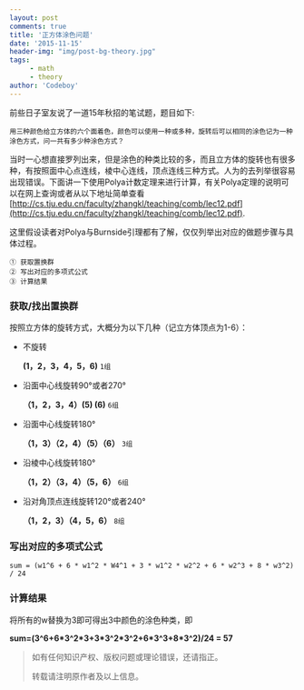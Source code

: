 ```yaml
---
layout: post
comments: true
title: '正方体涂色问题'
date: '2015-11-15'
header-img: "img/post-bg-theory.jpg"
tags:
     - math
     - theory
author: 'Codeboy'
---
```


前些日子室友说了一道15年秋招的笔试题，题目如下:

	用三种颜色给立方体的六个面着色，颜色可以使用一种或多种，旋转后可以相同的涂色记为一种涂色方式，问一共有多少种涂色方式？

当时一心想直接罗列出来，但是涂色的种类比较的多，而且立方体的旋转也有很多种，有按照面中心点连线，棱中心连线，顶点连线三种方式。人为的去列举很容易出现错误。下面讲一下使用Polya计数定理来进行计算，有关Polya定理的说明可以在网上查询或者从以下地址简单查看[http://cs.tju.edu.cn/faculty/zhangkl/teaching/comb/lec12.pdf](http://cs.tju.edu.cn/faculty/zhangkl/teaching/comb/lec12.pdf).

这里假设读者对Polya与Burnside引理都有了解，仅仅列举出对应的做题步骤与具体过程。

	① 获取置换群
	② 写出对应的多项式公式
	③ 计算结果


### 获取/找出置换群

按照立方体的旋转方式，大概分为以下几种（记立方体顶点为1-6）：

- 不旋转  

	**(1，2，3，4，5，6)**  `1组`
	

- 沿面中心线旋转90°或者270°

	**（1，2，3，4）(5) (6)** `6组`
	
- 沿面中心线旋转180°

	**（1，3）（2，4）（5）（6）** `3组`
	
- 沿棱中心线旋转180°

	**（1，2）（3，4）（5，6）**  `6组`
	
- 沿对角顶点连线旋转120°或者240°

	**（1，2，3）（4，5，6）**  `8组`

### 写出对应的多项式公式

	sum = (w1^6 + 6 * w1^2 * W4^1 + 3 * w1^2 * w2^2 + 6 * w2^3 + 8 * w3^2) / 24
	
### 计算结果

将所有的w替换为3即可得出3中颜色的涂色种类，即

**sum=(3^6+6\*3^2\*3+3\*3^2*3^2+6\*3^3+8\*3^2)/24 = 57**


> 如有任何知识产权、版权问题或理论错误，还请指正。
>
> 转载请注明原作者及以上信息。
